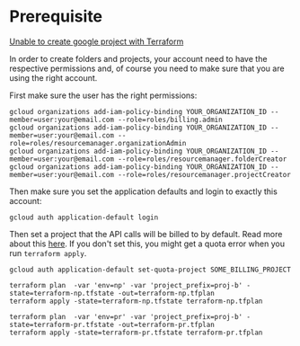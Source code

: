 # Prerequisite

[Unable to create google project with Terraform](https://stackoverflow.com/questions/56311272/unable-to-create-google-project-with-terraform)

In order to create folders and projects, your account need to have the respective permissions and, of course you need to make sure that you are using the right account.

First make sure the user has the right permissions:
```
gcloud organizations add-iam-policy-binding YOUR_ORGANIZATION_ID --member=user:your@email.com --role=roles/billing.admin
gcloud organizations add-iam-policy-binding YOUR_ORGANIZATION_ID --member=user:your@email.com --role=roles/resourcemanager.organizationAdmin
gcloud organizations add-iam-policy-binding YOUR_ORGANIZATION_ID --member=user:your@email.com --role=roles/resourcemanager.folderCreator
gcloud organizations add-iam-policy-binding YOUR_ORGANIZATION_ID --member=user:your@email.com --role=roles/resourcemanager.projectCreator
```

Then make sure you set the application defaults and login to exactly this account:
```
gcloud auth application-default login
```

Then set a project that the API calls will be billed to by default. Read more about this [here](https://cloud.google.com/sdk/gcloud/reference/auth/application-default/set-quota-project). If you don't set this, you might get a quota error when you run `terraform apply`.
```
gcloud auth application-default set-quota-project SOME_BILLING_PROJECT
```

```
terraform plan  -var 'env=np' -var 'project_prefix=proj-b' -state=terraform-np.tfstate -out=terraform-np.tfplan
terraform apply -state=terraform-np.tfstate terraform-np.tfplan

terraform plan  -var 'env=pr' -var 'project_prefix=proj-b' -state=terraform-pr.tfstate -out=terraform-pr.tfplan
terraform apply -state=terraform-pr.tfstate terraform-pr.tfplan
```

